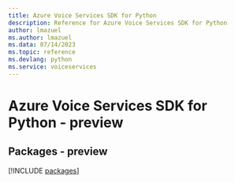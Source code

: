 ```yaml
---
title: Azure Voice Services SDK for Python
description: Reference for Azure Voice Services SDK for Python
author: lmazuel
ms.author: lmazuel
ms.data: 07/14/2023
ms.topic: reference
ms.devlang: python
ms.service: voiceservices
---
```

# Azure Voice Services SDK for Python - preview
## Packages - preview
[!INCLUDE [packages](voice-services-index.md)]